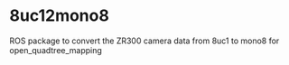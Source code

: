 # 8uc12mono8
ROS package to convert the ZR300 camera data from 8uc1 to mono8 for open_quadtree_mapping
